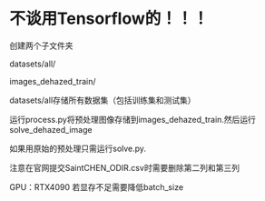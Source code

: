 # 不谈用Tensorflow的！！！

创建两个子文件夹

datasets/all/

images_dehazed_train/

datasets/all存储所有数据集（包括训练集和测试集）

运行process.py将预处理图像存储到images_dehazed_train.然后运行solve_dehazed_image

如果用原始的预处理只需运行solve.py.

注意在官网提交SaintCHEN_ODIR.csv时需要删除第二列和第三列

GPU：RTX4090 若显存不足需要降低batch_size
